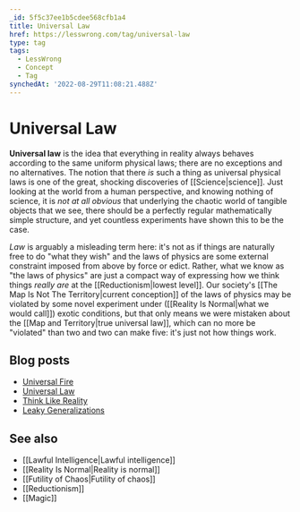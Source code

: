 ```yaml
---
_id: 5f5c37ee1b5cdee568cfb1a4
title: Universal Law
href: https://lesswrong.com/tag/universal-law
type: tag
tags:
  - LessWrong
  - Concept
  - Tag
synchedAt: '2022-08-29T11:08:21.488Z'
---
```

# Universal Law

**Universal law** is the idea that everything in reality always behaves according to the same uniform physical laws; there are no exceptions and no alternatives. The notion that there *is* such a thing as universal physical laws is one of the great, shocking discoveries of [[Science|science]]. Just looking at the world from a human perspective, and knowing nothing of science, it is *not at all obvious* that underlying the chaotic world of tangible objects that we see, there should be a perfectly regular mathematically simple structure, and yet countless experiments have shown this to be the case.

*Law* is arguably a misleading term here: it's not as if things are naturally free to do "what they wish" and the laws of physics are some external constraint imposed from above by force or edict. Rather, what we know as "the laws of physics" are just a compact way of expressing how we think things *really are* at the [[Reductionism|lowest level]]. Our society's [[The Map Is Not The Territory|current conception]] of the laws of physics may be violated by some novel experiment under ([[Reality Is Normal|what we would call]]) exotic conditions, but that only means we were mistaken about the [[Map and Territory|true universal law]], which can no more be "violated" than two and two can make five: it's just not how things work.

## Blog posts

- [Universal Fire](http://lesswrong.com/lw/hq/universal_fire/)
- [Universal Law](http://lesswrong.com/lw/hr/universal_law/)
- [Think Like Reality](http://lesswrong.com/lw/hs/think_like_reality/)
- [Leaky Generalizations](http://lesswrong.com/lw/lc/leaky_generalizations/)

## See also

- [[Lawful Intelligence|Lawful intelligence]]
- [[Reality Is Normal|Reality is normal]]
- [[Futility of Chaos|Futility of chaos]]
- [[Reductionism]]
- [[Magic]]